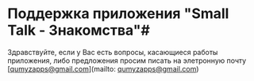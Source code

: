 # Поддержка приложения "Small Talk - Знакомства"#
Здравствуйте, если у Вас есть вопросы, касающиеся работы приложения, либо предложения просим писать на элетронную почту [qumyzapps@gmail.com](mailto: qumyzapps@gmail.com)